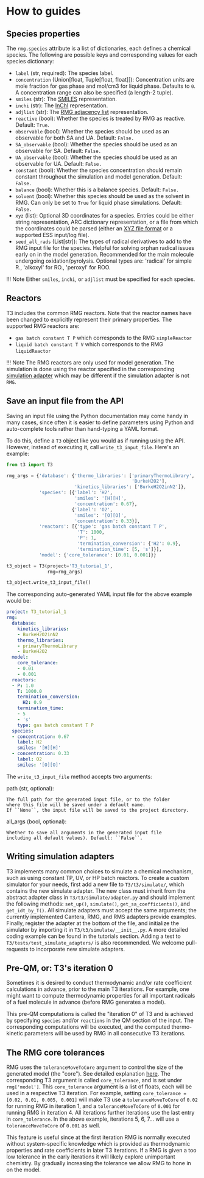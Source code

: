 # How to guides


## Species properties

The `rmg.species` attribute is a list of dictionaries, each defines
a chemical species. The following are possible keys and corresponding
values for each species dictionary:

- `label` (str, required): The species label.
- `concentration` (Union[float, Tuple[float, float]]): Concentration units are mole fraction for gas phase
  and mol/cm3 for liquid phase. Defaults to `0`.
  A concentration range can also be specified (a length-2 tuple).
- `smiles` (str): The
  <a href="https://en.wikipedia.org/wiki/Simplified_molecular-input_line-entry_system" target="_blank">
  SMILES</a> representation.
- `inchi` (str): The
  <a href="https://iupac.org/who-we-are/divisions/division-details/inchi/" target="_blank">
  InChI</a> representation.
- `adjlist` (str): The
  <a href="http://reactionmechanismgenerator.github.io/RMG-Py/reference/molecule/adjlist.html" target="_blank">
  RMG adjacency list</a> representation.
- `reactive` (bool): Whether the species is treated by RMG as reactive. Default: `True`.
- `observable` (bool): Whether the species should be used as an observable for both SA and UA. Default: `False.`
- `SA_observable` (bool): Whether the species should be used as an observable for SA. Default: `False.`
- `UA_observable` (bool): Whether the species should be used as an observable for UA. Default: `False.`
- `constant` (bool): Whether the species concentration should remain constant throughout the simulation
  and model generation. Default: `False.`
- `balance` (bool): Whether this is a balance species. Default: `False.`
- `solvent` (bool): Whether this species should be used as the solvent in RMG. Can only be set to `True`
  for liquid phase simulations. Default: `False.`
- `xyz` (list): Optional 3D coordinates for a species. Entries could be either string representation,
  ARC dictionary representation, or a file from which the coordinates could be parsed
  (either an
  <a href="https://en.wikipedia.org/wiki/XYZ_file_format" target="_blank">XYZ file format</a>
  or a supported ESS input/log file).
- `seed_all_rads` (List[str]): The types of radical derivatives to add to the RMG input file
  for the species. Helpful for solving orphan radical issues early on in the model generation.
  Recommended for the main molecule undergoing oxidation/pyrolysis.
  Optional types are: 'radical' for simple R., 'alkoxyl' for RO., 'peroxyl' for ROO.

!!! Note
    Either `smiles`, `inchi`, or `adjlist` must be specified for each species.


## Reactors

T3 includes the common RMG reactors. Note that the reactor names have been changed
to explicitly represent their primary properties. The supported RMG reactors are:

- `gas batch constant T P` which corresponds to the RMG `simpleReactor`
- `liquid batch constant T V` which corresponds to the RMG `liquidReactor`


!!! Note
    The RMG reactors are only used for model generation.
    The simulation is done using the reactor specified in the corresponding
    [simulation adapter](how_to.md#writing-simulation-adapters) which may
    be different if the simulation adapter is not `RMG`.



## Save an input file from the API

Saving an input file using the Python documentation may come handy
in many cases, since often it is easier to define parameters using
Python and auto-complete tools rather than hand-typing a YAML format.

To do this, define a `T3` object like you would as if running using the API.
However, instead of executing it, call `write_t3_input_file`.
Here's an example:


```Python
from t3 import T3

rmg_args = {'database': {'thermo_libraries': ['primaryThermoLibrary',
                                              'BurkeH2O2'],
                         'kinetics_libraries': ['BurkeH2O2inN2']},
            'species': [{'label': 'H2',
                         'smiles': '[H][H]',
                         'concentration': 0.67},
                        {'label': 'O2',
                         'smiles': '[O][O]',
                         'concentration': 0.33}],
            'reactors': [{'type': 'gas batch constant T P',
                          'T': 1000,
                          'P': 1,
                          'termination_conversion': {'H2': 0.9},
                          'termination_time': [5, 's']}],
            'model': {'core_tolerance': [0.01, 0.001]}}

t3_object = T3(project='T3_tutorial_1',
               rmg=rmg_args)

t3_object.write_t3_input_file()
```


The corresponding auto-generated YAML input file for the above example
would be:


```YAML
project: T3_tutorial_1
rmg:
  database:
    kinetics_libraries:
    - BurkeH2O2inN2
    thermo_libraries:
    - primaryThermoLibrary
    - BurkeH2O2
  model:
    core_tolerance:
    - 0.01
    - 0.001
  reactors:
  - P: 1.0
    T: 1000.0
    termination_conversion:
      H2: 0.9
    termination_time:
    - 5
    - 's'
    type: gas batch constant T P
  species:
  - concentration: 0.67
    label: H2
    smiles: '[H][H]'
  - concentration: 0.33
    label: O2
    smiles: '[O][O]'
```

The `write_t3_input_file` method accepts two arguments:

path (str, optional):

    The full path for the generated input file, or to the folder
    where this file will be saved under a default name.
    If ``None``, the input file will be saved to the project directory.
    
all_args (bool, optional):

    Whether to save all arguments in the generated input file
    including all default values). Default: ``False``.


## Writing simulation adapters

T3 implements many common choices to simulate a chemical mechanism, such as using constant TP, UV,
or HP batch reactors. To create a custom simulator for your needs, first add a new file to `T3/t3/simulate/`,
which contains the new simulate adapter. The new class must inherit from the abstract adapter class in
`T3/t3/simulate/adapter.py` and should implement the following methods: `set_up()`, `simulate()`, `get_sa_coefficients()`,
and `get_idt_by_T()`. All simulate adapters must accept the same arguments; the currently implemented
Cantera, RMG, and RMS adapters provide examples. Finally, register the adapter at the bottom of the file,
and initialize the simulator by importing it in `T3/t3/simulate/__init__.py`. A more detailed coding example
can be found in the tutorials section. Adding a test to `T3/tests/test_simulate_adapters/` is also recommended.
We welcome pull-requests to incorporate new simulate adapters.


## Pre-QM, or: T3's iteration 0

Sometimes it is desired to conduct thermodynamic and/or rate coefficient calculations in advance,
prior to the main T3 iterations. For example, one might want to compute thermodynamic properties
for all important radicals of a fuel molecule in advance (before RMG generates a model).

This pre-QM computations is called the "iteration 0" of T3 and is achieved by specifying `species`
and/or `reactions` in the QM section of the input. The corresponding computations will be executed,
and the computed thermo-kinetic parameters will be used by RMG in all consecutive T3 iterations.


## The RMG core tolerances

RMG uses the `toleranceMoveToCore` argument to control the size of the generated model
(the "core"). See detailed explanation
<a href="http://reactionmechanismgenerator.github.io/RMG-Py/users/rmg/input.html#model-tolerances" target="_blank">
here</a>. The corresponding T3 argument is called `core_tolerance`, and is set under `rmg['model']`.
This `core_tolerance` argument is a list of floats, each will be used in a respective T3
iteration. For example, setting `core_tolerance = [0.02, 0.01, 0.005, 0.001]` will make T3 use a
`toleranceMoveToCore` of `0.02` for running RMG in iteration 1,
and a `toleranceMoveToCore` of `0.001` for running RMG in iteration 4.
All iterations further iterations use the last entry in `core_tolerance`. In the above example,
iterations 5, 6, 7... will use a `toleranceMoveToCore` of `0.001` as well.

This feature is useful since at the first iteration RMG is normally executed without
system-specific knowledge which is provided as thermodynamic properties and rate coefficients
in later T3 iterations. If a RMG is given a too low tolerance in the early iterations
it will likely explore unimportant chemistry. By gradually increasing the tolerance
we allow RMG to hone in on the model.

